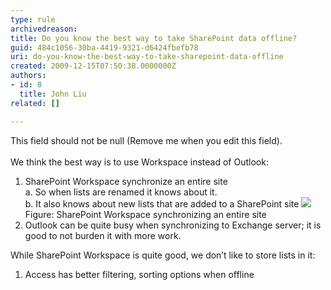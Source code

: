 ```yaml
---
type: rule
archivedreason: 
title: Do you know the best way to take SharePoint data offline?
guid: 484c1056-30ba-4419-9321-d6424fbefb78
uri: do-you-know-the-best-way-to-take-sharepoint-data-offline
created: 2009-12-15T07:50:38.0000000Z
authors:
- id: 8
  title: John Liu
related: []

---
```



This field should not be null (Remove me when you edit this field).
<br><excerpt class='endintro'></excerpt><br>
We think the best way is to use Workspace instead of Outlook&#58;<br>
<ol>
    <li>
    SharePoint Workspace synchronize an entire site<br>
    a. So when lists are renamed it knows about it.<br>
    b. It also knows about new lists that are added to a SharePoint site
    <img class="ms-rteCustom-ImageArea" src="/Standards/SoftwareDevelopment/RulesToBetterSharePoint/PublishingImages/Synchronize.jpg" /><span class="ms-rteCustom-FigureNormal">Figure&#58; SharePoint Workspace synchronizing an entire site    </span></li>
    <li>Outlook can be quite busy when synchronizing to Exchange server; it is good to not burden it with more work.</li>
</ol>
While SharePoint Workspace is quite good, we don’t like to store lists in it&#58;<br>
<ol>
    <li>
    Access has better filtering, sorting options when offline
    </li>
</ol>



